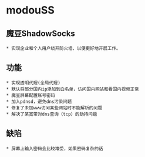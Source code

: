 modouSS
======

## 魔豆ShadowSocks

    * 实现企业和个人用户绕开防火墙，以便更好地开展工作。

## 功能

    * 实现透明代理(全局代理)
    * 默认将部分国内ip添加到白名单，访问国内网站和看国内视频正常
    * 魔豆屏幕配置账号密码
    * 加入pdnsd，避免dns污染问题
    * 修复了未加www访问某些网站时不能解析的问题
    * 解决了某宽带对dns查询（tcp）的劫持问题

## 缺陷

    * 屏幕上输入密码会比较难受，如果密码复杂的话
